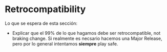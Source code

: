# Retrocompatibility

Lo que se espera de esta sección:
- Explicar que el 99% de lo que hagamos debe ser retrocompatible, not braking change. Si realmente es necsario hacemos una Major Release, pero por lo general intentamos **siempre** play safe.